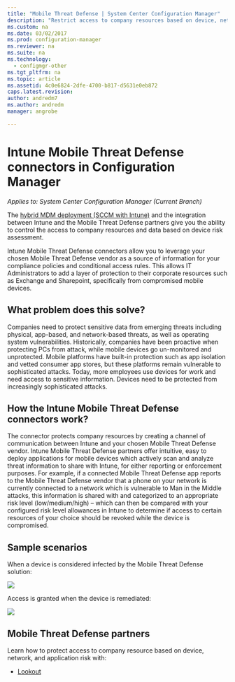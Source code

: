 ```yaml
---
title: "Mobile Threat Defense | System Center Configuration Manager"
description: "Restrict access to company resources based on device, network and application risk using Configuration Manager and Intune Mobile Threat Defense partners"
ms.custom: na
ms.date: 03/02/2017
ms.prod: configuration-manager
ms.reviewer: na
ms.suite: na
ms.technology:
  - configmgr-other
ms.tgt_pltfrm: na
ms.topic: article
ms.assetid: 4c0e6824-2dfe-4700-b817-d5631e0eb872
caps.latest.revision:
author: andredm7
ms.author: andredm
manager: angrobe

---
```

# Intune Mobile Threat Defense connectors in Configuration Manager

*Applies to: System Center Configuration Manager (Current Branch)*

The [hybrid MDM deployment (SCCM with Intune)](https://docs.microsoft.com/sccm/mdm/understand/choose-between-standalone-intune-and-hybrid-mobile-device-management) and the integration between Intune and the Mobile Threat Defense partners give you the ability to control the access to company resources and data based on device risk assessment.

Intune Mobile Threat Defense connectors allow you to leverage your chosen Mobile Threat Defense vendor as a source of information for your compliance policies and conditional access rules. This allows IT Administrators to add a layer of protection to their corporate resources such as Exchange and Sharepoint, specifically from compromised mobile devices.

## What problem does this solve?

Companies need to protect sensitive data from emerging threats including physical, app-based, and network-based threats, as well as operating system vulnerabilities.
Historically, companies have been proactive when protecting PCs from attack, while mobile devices go un-monitored and unprotected. Mobile platforms have built-in protection such as app isolation and vetted consumer app stores, but these platforms remain vulnerable to sophisticated attacks. Today, more employees use devices for work and need access to sensitive information. Devices need to be protected from increasingly sophisticated attacks.

## How the Intune Mobile Threat Defense connectors work?

The connector protects company resources by creating a channel of communication between Intune and your chosen Mobile Threat Defense vendor. Intune Mobile Threat Defense partners offer intuitive, easy to deploy applications for mobile devices which actively scan and analyze threat information to share with Intune, for either reporting or enforcement purposes. For example, if a connected Mobile Threat Defense app reports to the Mobile Threat Defense vendor that a phone on your network is currently connected to a network which is vulnerable to Man in the Middle attacks, this information is shared with and categorized to an appropriate risk level (low/medium/high) – which can then be compared with your configured risk level allowances in Intune to determine if access to certain resources of your choice should be revoked while the device is compromised.

## Sample scenarios

When a device is considered infected by the Mobile Threat Defense solution:

![](http://i.imgur.com/Li1WUOU.png)

Access is granted when the device is remediated:

![](http://i.imgur.com/VCIwpdz.png)

## Mobile Threat Defense partners

Learn how to protect access to company resource based on device, network, and application risk with:

- [Lookout](https://docs.microsoft.com/sccm/protect/deploy-use/lookout-mobile-threat-defense-in-configuration-manager)
